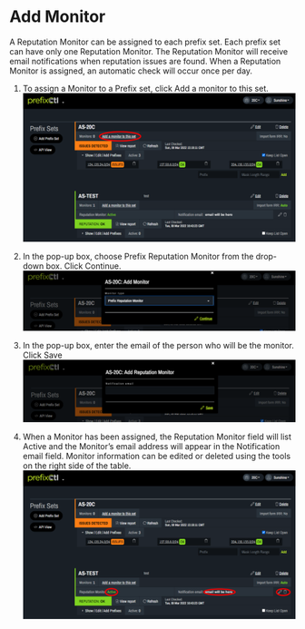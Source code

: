 # Add Monitor

A Reputation Monitor can be assigned to each prefix set. Each prefix set can have only one Reputation Monitor. The Reputation Monitor will receive email notifications when reputation issues are found. When a Reputation Monitor is assigned, an automatic check will occur once per day.


1. To assign a Monitor to a Prefix set, click Add a monitor to this set.
   ![](img/addmonitor.png)


2. In the pop-up box, choose Prefix Reputation Monitor from the drop-down box. Click Continue.
   ![](img/monitordropbox.png)


3. In the pop-up box, enter the email of the person who will be the monitor. Click Save
   ![](img/monitoremail.png)

   
4. When a Monitor has been assigned, the Reputation Monitor field will list Active and the Monitor’s email address will appear in the Notification email field. Monitor information can be edited or deleted using the tools on the right side of the table.
   ![](img/editmonitor.png)
